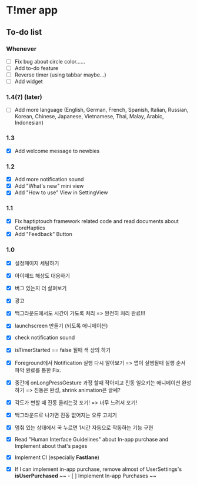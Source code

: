 #  T!mer app

## To-do list

### Whenever
- [ ] Fix bug about circle color......
- [ ] Add to-do feature
- [ ] Reverse timer (using tabbar maybe...)
- [ ] Add widget

### 1.4(?) (later)
- [ ] Add more language (English, German, French, Spanish, Italian, Russian, Korean, Chinese, Japanese, Vietnamese, Thai, Malay, Arabic, Indonesian)

### 1.3
- [x] Add welcome message to newbies


### 1.2
- [x] Add more notification sound
- [x] Add "What's new" mini view
- [x] Add "How to use" View in SettingView

### 1.1
- [x] Fix haptiptouch framework related code and read documents about CoreHaptics
- [x] Add "Feedback" Button

### 1.0
- [x] 설정페이지 세팅하기 
- [x] 아이패드 해상도 대응하기
- [x] 버그 있는지 더 살펴보기
- [x] 광고
- [x] 백그라운드에서도 시간이 가도록 처리 => 완전히 처리 완료!!!
- [x] launchscreen 만들기 (되도록 애니메이션)
- [x] check notification sound
- [x] isTimerStarted == false 될때 색 상의 하기
- [x] Foreground에서 Notification 실행 다시 알아보기 => 앱이 실행될때 실행 순서 파악 완료를 통한 Fix.
- [x] 중간에 onLongPressGesture 과정 할때 작아지고 진동 일으키는 애니메이션 완성하기 => 진동은 완성, shrink animation은 글쎄?
- [x] 각도가 변할 때 진동 울리는것 포기! => 너무 느려서 포기!
- [x] 백그라운드로 나가면 진동 없어지는 오류 고치기
- [x] 멈춰 있는 상태에서 꾹 누르면 1시간 자동으로 작동하는 기능 구현
- [x] Read "Human Interface Guidelines" about In-app purchase and Implement about that's pages
- [x] Implement CI (especially **Fastlane**)

- [x] If I can implement in-app purchase, remove almost of UserSettings's **isUserPurchased**
~~ - [ ] Implement In-app Purchases ~~
